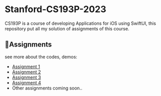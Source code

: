 # Stanford-CS193P-2023
CS193P is a course of developing Applications for iOS using SwiftUI, this repository put all my solution of assignments of this course. 


## 🎒Assignments

see more about the codes, demos: 
- [Assignment 1](https://github.com/Renyqin/Stanford-CS193P-2023/tree/main/assignments/assignment1)
- [Assignment 2](https://github.com/Renyqin/Stanford-CS193P-2023/tree/main/assignments/assignment2)
- [Assignment 3](https://github.com/Renyqin/Stanford-CS193P-2023/tree/main/assignments/assignment3)
- [Assignment 4](https://github.com/Renyqin/Stanford-CS193P-2023/tree/main/assignments/assignment4)
- Other assignments coming soon.. 
